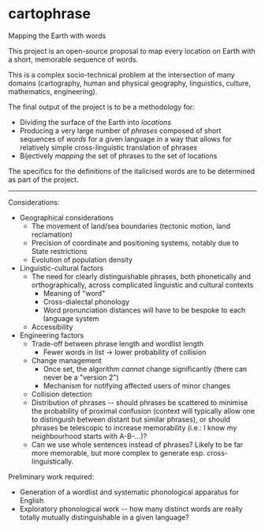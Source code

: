 # cartophrase
Mapping the Earth with words

This project is an open-source proposal to map every location on Earth with a short, memorable sequence of words.

This is a complex socio-technical problem at the intersection of many domains (cartography, human and physical geography, linguistics, culture, mathematics, engineering).

The final output of the project is to be a methodology for:

- Dividing the surface of the Earth into _locations_
- Producing a very large number of _phrases_ composed of short sequences of _words_ for a given language in a way that allows for relatively simple cross-linguistic translation of phrases
- Bijectively _mapping_ the set of phrases to the set of locations

The specifics for the definitions of the italicised words are to be determined as part of the project.

---

Considerations:

- Geographical considerations
  - The movement of land/sea boundaries (tectonic motion, land reclamation)
  - Precision of coordinate and positioning systems, notably due to State restrictions
  - Evolution of population density
- Linguistic-cultural factors
  - The need for clearly distinguishable phrases, both phonetically and orthographically, across complicated linguistic and cultural contexts
    - Meaning of "word"
    - Cross-dialectal phonology
    - Word pronunciation distances will have to be bespoke to each language system
  - Accessibility
- Engineering factors
  - Trade-off between phrase length and wordlist length
    - Fewer words in list -> lower probability of collision
  - Change management
    - Once set, the algorithm _cannot_ change significantly (there can never be a "version 2")
    - Mechanism for notifying affected users of minor changes
  - Collision detection
  - Distribution of phrases -- should phrases be scattered to minimise the probability of proximal confusion (context will typically allow one to distinguish between distant but similar phrases), or should phrases be telescopic to increase memorability (i.e.: I know my neighbourhood starts with A-B-...)?
  - Can we use whole sentences instead of phrases? Likely to be far more memorable, but more complex to generate esp. cross-linguistically.
 
Preliminary work required:

- Generation of a wordlist and systematic phonological apparatus for English
- Exploratory phonological work -- how many distinct words are really totally mutually distinguishable in a given language?
